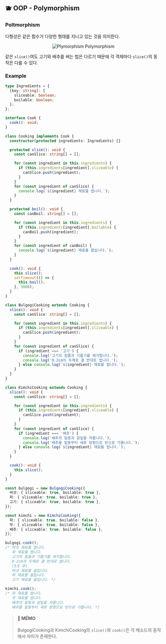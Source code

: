 ## 🫐 OOP - Polymorphism

### Poltmorphism

다형성은 같은 함수가 다양한 형태를 지니고 있는 것을 의미한다.

<div align="center">
  
![Plymorphism](https://img1.daumcdn.net/thumb/R1280x0/?scode=mtistory2&fname=https%3A%2F%2Fblog.kakaocdn.net%2Fdn%2FdWUFaB%2FbtsdZi8PoXG%2FJzke8kyuvhv606E07gDfKK%2Fimg.png)
Polymorphism

</div>

같은 `slice()`여도 고기와 배추를 써는 법은 다르기 때문에 각 객체마다 `slice()`의 동작은 다를 수 있다.

### Example

```ts
type Ingredients = {
  [key: string]: {
    sliceable: boolean;
    boilable: boolean;
  };
};

interface Cook {
  cook(): void;
}

class Cooking implements Cook {
  constructor(protected ingredients: Ingredients) {}

  protected slice(): void {
    const canSlice: string[] = [];

    for (const ingredient in this.ingredients) {
      if (this.ingredients[ingredient].sliceable) {
        canSlice.push(ingredient);
      }
    }
    for (const ingredient of canSlice) {
      console.log(`${ingredient} 재료를 썹니다.`);
    }
  }

  protected boil(): void {
    const canBoil: string[] = [];

    for (const ingredient in this.ingredients) {
      if (this.ingredients[ingredient].boilable) {
        canBoil.push(ingredient);
      }
    }
    for (const ingredient of canBoil) {
      console.log(`${ingredient} 재료를 끓입니다.`);
    }
  }

  cook(): void {
    this.slice();
    setTimeout(() => {
      this.boil();
    }, 5000);
  }
}

class BulgogiCooking extends Cooking {
  slice(): void {
    const canSlice: string[] = [];

    for (const ingredient in this.ingredients) {
      if (this.ingredients[ingredient].sliceable) {
        canSlice.push(ingredient);
      }
    }
    for (const ingredient of canSlice) {
      if (ingredient === '고기') {
        console.log('고기의 힘줄과 기름기를 제거합니다.');
        console.log('0.2cm의 두께로 결 반대로 썹니다.');
      } else console.log(`${ingredient} 재료를 썹니다.`);
    }
  }
}

class KimchiCooking extends Cooking {
  slice(): void {
    const canSlice: string[] = [];

    for (const ingredient in this.ingredients) {
      if (this.ingredients[ingredient].sliceable) {
        canSlice.push(ingredient);
      }
    }
    for (const ingredient of canSlice) {
      if (ingredient === '배추') {
        console.log('배추의 밑동과 겉잎을 자릅니다.');
        console.log('배추를 밑동부터 세로 방향으로 반으로 가릅니다.');
      } else console.log(`${ingredient} 재료를 썹니다.`);
    }
  }

  cook(): void {
    this.slice();
  }
}

const bulgogi = new BulgogiCooking({
  버섯: { sliceable: true, boilable: true },
  파: { sliceable: true, boilable: true },
  고기: { sliceable: true, boilable: true },
});

const kimchi = new KimchiCooking({
  파: { sliceable: true, boilable: false },
  무: { sliceable: true, boilable: false },
  배추: { sliceable: true, boilable: false },
});

bulgogi.cook();
/* 버섯 재료를 썹니다.
   파 재료를 썹니다.
   고기의 힘줄과 기름기를 제거합니다.
   0.2cm의 두께로 결 반대로 썹니다.
   (5초 후)
   버섯 재료를 끓입니다.
   파 재료를 끓입니다.
   고기 재료를 끓입니다. */

kimchi.cook();
/* 파 재료를 썹니다.
   무 재료를 썹니다.
   배추의 밑동과 겉잎을 자릅니다.
   배추를 밑동부터 세로 방향으로 반으로 가릅니다. */
```

> #### 🍒 MÉMO
> BulgogiCooking과 KimchiCooking의 `slice()`와 `cook()`은 각 메소드의 동작에서 차이가 존재한다.
